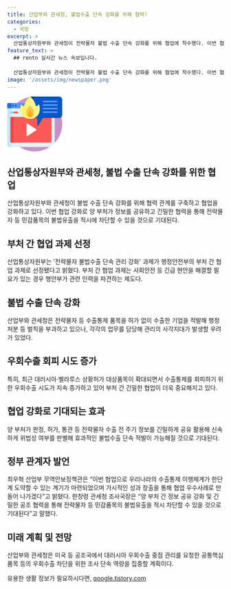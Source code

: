```yaml
---
title: 산업부와 관세청, 불법수출 단속 강화를 위해 협력!
categories:
  - 국방
excerpt: >
  산업통상자원부와 관세청이 전략물자 불법 수출 단속 강화를 위해 협업에 착수했다. 이번 협업을 통해 양 부처가 전략물자 수출 전 주기 정보를 공유해 불법성을 신속히 확인하고 단속에 적극 나설 예정이다. 특히, 대러시아 우회수출 중점 관리를 요청한 공통핵심품목 등의 우회수출 차단을 위해 미국 등 공조국과 협력할 예정이며, 이는 전략물자 등 민감품목의 불법유출을 막는 데 긍정적인 효과를 가져올 것으로 기대된다.
feature_text: >
  ## rentn 실시간 뉴스 속보입니다.

  산업통상자원부와 관세청이 전략물자 불법 수출 단속 강화를 위해 협업에 착수했다. 이번 협업을 통해 양 부처가 전략물자 수출 전 주기 정보를 공유해 불법성을 신속히 확인하고 단속에 적극 나설 예정이다. 특히, 대러시아 우회수출 중점 관리를 요청한 공통핵심품목 등의 우회수출 차단을 위해 미국 등 공조국과 협력할 예정이며, 이는 전략물자 등 민감품목의 불법유출을 막는 데 긍정적인 효과를 가져올 것으로 기대된다.
image: '/assets/img/newspaper.png'
---
```


<p><img src="/assets/img/news.png" alt="rentncar 속보" /></p>

<h2>산업통상자원부와 관세청, 불법 수출 단속 강화를 위한 협업</h2>

<p data-ke-size="size16">산업통상자원부와 관세청이 불법 수출 단속 강화를 위해 협력 관계를 구축하고 협업을 강화하고 있다. 이번 협업 강화로 양 부처가 정보를 공유하고 긴밀한 협력을 통해 전략물자 등 민감품목의 불법유출을 적시에 차단할 수 있을 것으로 기대된다.</p>

<h2>부처 간 협업 과제 선정</h2>

<p data-ke-size="size16">산업통상자원부는 '전략물자 불법수출 단속 관리 강화' 과제가 행정안전부의 부처 간 협업 과제로 선정됐다고 밝혔다. 부처 간 협업 과제는 사회안전 등 긴급 현안을 해결할 필요가 있는 경우 행안부가 관련 인력을 파견하는 제도다.</p>

<h2>불법 수출 단속 강화</h2>

<p data-ke-size="size16">산업부와 관세청은 전략물자 등 수출통제 품목을 허가 없이 수출한 기업을 적발해 행정처분 등 벌칙을 부과하고 있으나, 각각의 업무를 담당해 관리의 사각지대가 발생할 우려가 있었다.</p>

<h2>우회수출 회피 시도 증가</h2>

<p data-ke-size="size16">특히, 최근 대러시아·벨라루스 상황허가 대상품목이 확대되면서 수출통제를 회피하기 위한 우회수출 시도가 지속 증가하고 있어 부처 간 긴밀한 협업이 더욱 중요해지고 있다.</p>

<h2>협업 강화로 기대되는 효과</h2>

<p data-ke-size="size16">양 부처가 판정, 허가, 통관 등 전략물자 수출 전 주기 정보를 긴밀하게 공유 활용해 신속하게 위법성 여부를 판별해 효과적인 불법수출 단속 적발이 가능해질 것으로 기대된다.</p>

<h2>정부 관계자 발언</h2>

<p data-ke-size="size16">최우혁 산업부 무역안보정책관은 “이번 협업으로 우리나라의 수출통제 이행체계가 한단계 도약할 수 있는 계기가 마련되었으며 가시적인 성과 창출을 통해 협업 우수사례로 만들어 나가겠다”고 밝혔다. 한창령 관세청 조사국장은 “양 부처 간 정보 공유 강화 및 긴밀한 공조 협력을 통해 전략물자 등 민감품목의 불법유출을 적시 차단할 수 있을 것으로 기대된다”고 말했다.</p>

<h2>미래 계획 및 전망</h2>

<p data-ke-size="size16">산업부와 관세청은 미국 등 공조국에서 대러시아 우회수출 중점 관리를 요청한 공통핵심품목 등의 우회수출 차단을 위한 조사 단속 역량을 집중할 계획이다.</p>
유용한 생활 정보가 필요하시다면, <a href="https://qoogle.tistory.com" rel="dofollow">qoogle.tistory.com</a>


